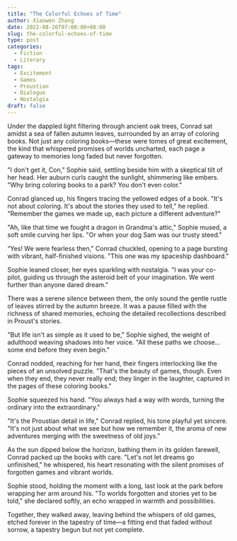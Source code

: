 ```yaml
---
title: "The Colorful Echoes of Time"
author: Xiaowen Zhang
date: 2022-08-26T07:00:00+08:00
slug: the-colorful-echoes-of-time
type: post
categories:
  - Fiction
  - Literary
tags:
  - Excitement
  - Games
  - Proustian
  - Dialogue
  - Nostalgia
draft: false
---
```


Under the dappled light filtering through ancient oak trees, Conrad sat amidst a sea of fallen autumn leaves, surrounded by an array of coloring books. Not just any coloring books—these were tomes of great excitement, the kind that whispered promises of worlds uncharted, each page a gateway to memories long faded but never forgotten.

"I don't get it, Con," Sophie said, settling beside him with a skeptical tilt of her head. Her auburn curls caught the sunlight, shimmering like embers. "Why bring coloring books to a park? You don't even color."

Conrad glanced up, his fingers tracing the yellowed edges of a book. "It's not about coloring. It's about the stories they used to tell," he replied. "Remember the games we made up, each picture a different adventure?"

"Ah, like that time we fought a dragon in Grandma's attic," Sophie mused, a soft smile curving her lips. "Or when your dog Sam was our trusty steed."

“Yes! We were fearless then," Conrad chuckled, opening to a page bursting with vibrant, half-finished visions. "This one was my spaceship dashboard."

Sophie leaned closer, her eyes sparkling with nostalgia. "I was your co-pilot, guiding us through the asteroid belt of your imagination. We went further than anyone dared dream."

There was a serene silence between them, the only sound the gentle rustle of leaves stirred by the autumn breeze. It was a pause filled with the richness of shared memories, echoing the detailed recollections described in Proust's stories. 

"But life isn't as simple as it used to be," Sophie sighed, the weight of adulthood weaving shadows into her voice. "All these paths we choose... some end before they even begin."

Conrad nodded, reaching for her hand, their fingers interlocking like the pieces of an unsolved puzzle. "That's the beauty of games, though. Even when they end, they never really end; they linger in the laughter, captured in the pages of these coloring books."

Sophie squeezed his hand. "You always had a way with words, turning the ordinary into the extraordinary."

"It's the Proustian detail in life," Conrad replied, his tone playful yet sincere. "It's not just about what we see but how we remember it, the aroma of new adventures merging with the sweetness of old joys."

As the sun dipped below the horizon, bathing them in its golden farewell, Conrad packed up the books with care. "Let's not let dreams go unfinished," he whispered, his heart resonating with the silent promises of forgotten games and vibrant worlds.

Sophie stood, holding the moment with a long, last look at the park before wrapping her arm around his. "To worlds forgotten and stories yet to be told," she declared softly, an echo wrapped in warmth and possibilities.

Together, they walked away, leaving behind the whispers of old games, etched forever in the tapestry of time—a fitting end that faded without sorrow, a tapestry begun but not yet complete.